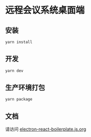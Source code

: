 # 远程会议系统桌面端

## 安装

```bash
yarn install
```

## 开发



```bash
yarn dev
```

## 生产环境打包


```bash
yarn package
```

## 文档

请访问 [electron-react-boilerplate.js.org](https://electron-react-boilerplate.js.org/docs/installation)

